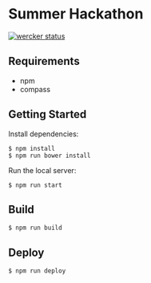 # Summer Hackathon

[![wercker status](https://app.wercker.com/status/470ccf7371082d41dcaafe82b2c3982b/s "wercker status")](https://app.wercker.com/project/bykey/470ccf7371082d41dcaafe82b2c3982b)

## Requirements

- npm
- compass

## Getting Started

Install dependencies:

```
$ npm install
$ npm run bower install
```

Run the local server:

```
$ npm run start
```

## Build

```
$ npm run build
```

## Deploy

```
$ npm run deploy
```
